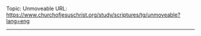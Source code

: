 Topic: Unmoveable
URL: https://www.churchofjesuschrist.org/study/scriptures/tg/unmoveable?lang=eng

---

